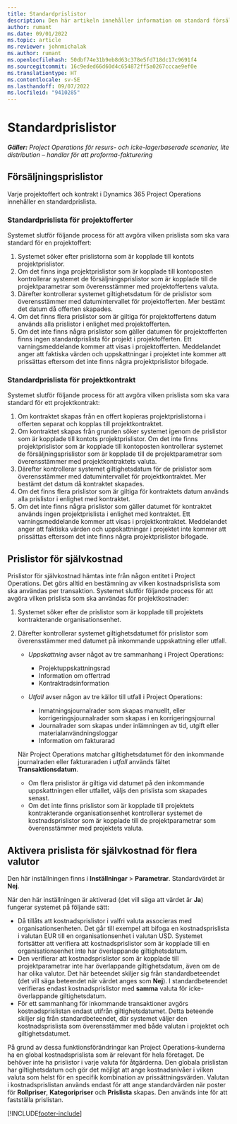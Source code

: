 ```yaml
---
title: Standardprislistor
description: Den här artikeln innehåller information om standard försäljning och kostnadsprislistor i Project Operations.
author: rumant
ms.date: 09/01/2022
ms.topic: article
ms.reviewer: johnmichalak
ms.author: rumant
ms.openlocfilehash: 50dbf74e31b9eb8d63c378e5fd718dc17c9691f4
ms.sourcegitcommit: 16c9eded66d60d4c654872ff5a0267cccae9ef0e
ms.translationtype: HT
ms.contentlocale: sv-SE
ms.lasthandoff: 09/07/2022
ms.locfileid: "9410285"
---
```

# <a name="default-price-lists"></a>Standardprislistor

_**Gäller:** Project Operations för resurs- och icke-lagerbaserade scenarier, lite distribution – handlar för att proforma-fakturering_

## <a name="sales-price-lists"></a>Försäljningsprislistor

Varje projektoffert och kontrakt i Dynamics 365 Project Operations innehåller en standardprislista. 

### <a name="price-list-default-on-project-quotes"></a>Standardprislista för projektofferter
Systemet slutför följande process för att avgöra vilken prislista som ska vara standard för en projektoffert:

1. Systemet söker efter prislistorna som är kopplade till kontots projektprislistor. 
1. Om det finns inga projektprislistor som är kopplade till kontoposten kontrollerar systemet de försäljningsprislistor som är kopplade till de projektparametrar som överensstämmer med projektoffertens valuta.
1. Därefter kontrollerar systemet giltighetsdatum för de prislistor som överensstämmer med datumintervallet för projektofferten. Mer bestämt det datum då offerten skapades.
1. Om det finns flera prislistor som är giltiga för projektoffertens datum används alla prislistor i enlighet med projektofferten.
1. Om det inte finns några prislistor som gäller datumen för projektofferten finns ingen standardprislista för projekt i projektofferten. Ett varningsmeddelande kommer att visas i projektofferten. Meddelandet anger att faktiska värden och uppskattningar i projektet inte kommer att prissättas eftersom det inte finns några projektprislistor bifogade.

### <a name="price-list-default-on-project-contracts"></a>Standardprislista för projektkontrakt 
Systemet slutför följande process för att avgöra vilken prislista som ska vara standard för ett projektkontrakt:

1. Om kontraktet skapas från en offert kopieras projektprislistorna i offerten separat och kopplas till projektkontraktet.
1. Om kontraktet skapas från grunden söker systemet igenom de prislistor som är kopplade till kontots projektprislistor. Om det inte finns projektprislistor som är kopplade till kontoposten kontrollerar systemet de försäljningsprislistor som är kopplade till de projektparametrar som överensstämmer med projektkontraktets valuta.
1. Därefter kontrollerar systemet giltighetsdatum för de prislistor som överensstämmer med datumintervallet för projektkontraktet. Mer bestämt det datum då kontraktet skapades.
1. Om det finns flera prislistor som är giltiga för kontraktets datum används alla prislistor i enlighet med kontraktet.
1. Om det inte finns några prislistor som gäller datumet för kontraktet används ingen projektprislista i enlighet med kontraktet. Ett varningsmeddelande kommer att visas i projektkontraktet. Meddelandet anger att faktiska värden och uppskattningar i projektet inte kommer att prissättas eftersom det inte finns några projektprislistor bifogade.

## <a name="cost-price-lists"></a>Prislistor för självkostnad

Prislistor för självkostnad hämtas inte från någon entitet i Project Operations. Det görs alltid en bestämning av vilken kostnadsprislista som ska användas per transaktion. Systemet slutför följande process för att avgöra vilken prislista som ska användas för projektkostnader:

1. Systemet söker efter de prislistor som är kopplade till projektets kontrakterande organisationsenhet.
1. Därefter kontrollerar systemet giltighetsdatumet för prislistor som överensstämmer med datumet på inkommande uppskattning eller utfall.

    - *Uppskattning* avser något av tre sammanhang i Project Operations:

        - Projektuppskattningsrad
        - Information om offertrad
        - Kontraktradsinformation

    - *Utfall* avser någon av tre källor till utfall i Project Operations:

       - Inmatningsjournalrader som skapas manuellt, eller korrigeringsjournalrader som skapas i en korrigeringsjournal
       - Journalrader som skapas under inlämningen av tid, utgift eller materialanvändningsloggar
       - Information om fakturarad

    När Project Operations matchar giltighetsdatumet för den inkommande journalraden eller fakturaraden i *utfall* används fältet **Transaktionsdatum**.

    - Om flera prislistor är giltiga vid datumet på den inkommande uppskattningen eller utfallet, väljs den prislista som skapades senast.
    - Om det inte finns prislistor som är kopplade till projektets kontrakterande organisationsenhet kontrollerar systemet de kostnadsprislistor som är kopplade till de projektparametrar som överensstämmer med projektets valuta.

## <a name="enable-multi-currency-cost-price-list"></a>Aktivera prislista för självkostnad för flera valutor

Den här inställningen finns i **Inställningar** \> **Parametrar**. Standardvärdet är **Nej**.

När den här inställningen är aktiverad (det vill säga att värdet är **Ja**) fungerar systemet på följande sätt:

- Då tillåts att kostnadsprislistor i valfri valuta associeras med organisationsenheten. Det går till exempel att bifoga en kostnadsprislista i valutan EUR till en organisationsenhet i valutan USD. Systemet fortsätter att verifiera att kostnadsprislistor som är kopplade till en organisationsenhet inte har överlappande giltighetsdatum.
- Den verifierar att kostnadsprislistor som är kopplade till projektparametrar inte har överlappande giltighetsdatum, även om de har olika valutor. Det här beteendet skiljer sig från standardbeteendet (det vill säga beteendet när värdet anges som **Nej**). I standardbeteendet verifieras endast kostnadsprislistor med **samma** valuta för icke-överlappande giltighetsdatum.
- För ett sammanhang för inkommande transaktioner avgörs kostnadsprislistan endast utifrån giltighetsdatumet. Detta beteende skiljer sig från standardbeteendet, där systemet väljer den kostnadsprislista som överensstämmer med både valutan i projektet och giltighetsdatumet.

På grund av dessa funktionsförändringar kan Project Operations-kunderna ha en global kostnadsprislista som är relevant för hela företaget. De behöver inte ha prislistor i varje valuta för åtgärderna. Den globala prislistan har giltighetsdatum och gör det möjligt att ange kostnadsnivåer i vilken valuta som helst för en specifik kombination av prissättningsvärden. Valutan i kostnadsprislistan används endast för att ange standardvärden när poster för **Rollpriser**, **Kategoripriser** och **Prislista** skapas. Den används inte för att fastställa prislistan.

[!INCLUDE[footer-include](../includes/footer-banner.md)]
